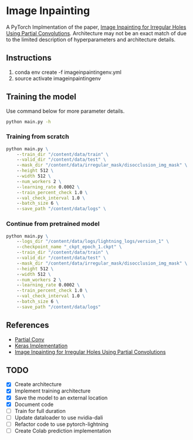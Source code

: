 # Image Inpainting

A PyTorch Implmentation of the paper, [Image Inpainting for Irregular Holes Using Partial Convolutions](https://arxiv.org/pdf/1804.07723.pdf). Architecture may not be an exact match of due to the limited description of hyperparameters and architecture details.

## Instructions

1. conda env create -f imageinpaintingenv.yml
2. source activate imageinpaintingenv

<!-- TODO: Use nvidia dali dataloader for faster data loading -->
<!-- 6. pip install --extra-index-url https://developer.download.nvidia.com/compute/redist/cuda/9.0 nvidia-dali -->
<!-- pip install --extra-index-url https://developer.download.nvidia.com/compute/redist/cuda/10.0 nvidia-dali -->


## Training the model

Use command below for more parameter details.
```cmd
python main.py -h
```

### Training from scratch

```cmd
python main.py \
    --train_dir "/content/data/train" \
    --valid_dir "/content/data/test" \
    --mask_dir "/content/data/irregular_mask/disocclusion_img_mask" \
    --height 512 \
    --width 512 \
    --num_workers 2 \
    --learning_rate 0.0002 \
    --train_percent_check 1.0 \
    --val_check_interval 1.0 \
    --batch_size 6 \
    --save_path "/content/data/logs" \

```

### Continue from pretrained model

```cmd
python main.py \
    --logs_dir "/content/data/logs/lightning_logs/version_1" \
    --checkpoint_name "_ckpt_epoch_1.ckpt" \
    --train_dir "/content/data/train" \
    --valid_dir "/content/data/test" \
    --mask_dir "/content/data/irregular_mask/disocclusion_img_mask" \
    --height 512 \
    --width 512 \
    --num_workers 2 \
    --learning_rate 0.0002 \
    --train_percent_check 1.0 \
    --val_check_interval 1.0 \
    --batch_size 6 \
    --save_path "/content/data/logs"
```

## References

- [Partial Conv](https://github.com/NVIDIA/partialconv)
- [Keras Implementation](https://github.com/MathiasGruber/PConv-Keras)
- [Image Inpainting for Irregular Holes Using Partial Convolutions](https://arxiv.org/pdf/1804.07723.pdf)

## TODO

- [x] Create architecture
- [x] Implement training architecture
- [x] Save the model to an external location
- [x] Document code
- [ ] Train for full duration
- [ ] Update dataloader to use nvidia-dali
- [ ] Refactor code to use pytorch-lightning
- [ ] Create Colab prediction implementation
